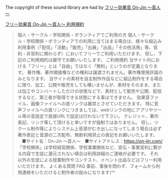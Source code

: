 The copyright of these sound library are had by [フリー効果音 On-Jin ～音人～](https://on-jin.com/)

[フリー効果音 On-Jin ～音人～ 利用規約](https://on-jin.com/kiyaku.php)

> 個人・サークル・学校関係・ボランティアでご利用の方
> 個人・サークル・学校関係・ボランティアでの利用に当てはまる場合は、様々な組込み利用事例（「配信」「活動」「販売」「出展」「出品」「その他活用」等、営利・非営利に関わらず）においてフリーでご利用いただけます。
> 但し、下記のご利用規約は厳守でお願いいたします。
> ご利用規約
> 当サイト内における「フリー」とは「自由」ではなく「無料」というのが定義となります。
> 著作権、著作隣接権などの権利は譲渡されません。著作権使用許諾のみとなります。
> 当サイトの素材を自主制作作品などに組込制作をする場合に限り、加工、公開や販売をしても構いませんが、素材をそのまま、または加工やコンバートしただけの状態などで、素材として販売や公開、配信するなど、第三者が取得できる状態にする事はできません。
> 効果音ファイル、画像ファイルへの直リンクは厳禁とさせていただきます。
> 特に音声ファイルへの直リンクにつきましては、webリンクの他にアプリやツール等の音設定で直接URLで設定は行わないで下さい。
> クレジット、著作表記、リンク等して頂けると幸いですが強制ではありません。
> 但し、ツクール制作等によりシステム上音源がむき出しになってしまう場合は必ず著作表記と音源の二次配布、無断利用禁止の表記をお願いいたします。
> 　■サイト名：On-Jin ～音人～　■サイトアドレス：https://on-jin.com/
> 「学校関係」は学校経営関係、学校事業関係など、宣伝・事業営利に繋がる内容で生徒に還元されない場合は利用詳細のご連絡が必要です。
> それ以外の生徒による授業制作やコンテスト、イベント出品などはフリー利用いただけます。
> よくある質問 FAQ
> 事前、事後を問わず、フォームから利用連絡をいただけると制作者の励みになります(^^
